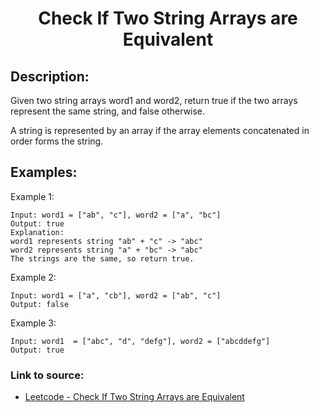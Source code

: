 <h1 align="center">Check If Two String Arrays are Equivalent</h1>

## Description:
Given two string arrays word1 and word2, return true if the two arrays represent the same string, and false otherwise.

A string is represented by an array if the array elements concatenated in order forms the string.

## Examples:

Example 1:

```
Input: word1 = ["ab", "c"], word2 = ["a", "bc"]
Output: true
Explanation:
word1 represents string "ab" + "c" -> "abc"
word2 represents string "a" + "bc" -> "abc"
The strings are the same, so return true.
```

Example 2:

```
Input: word1 = ["a", "cb"], word2 = ["ab", "c"]
Output: false
```

Example 3:

```
Input: word1  = ["abc", "d", "defg"], word2 = ["abcddefg"]
Output: true
```


### Link to source: 
- <a href="https://leetcode.com/problems/check-if-two-string-arrays-are-equivalent/">Leetcode - Check If Two String Arrays are Equivalent</a>

